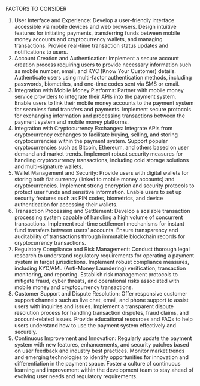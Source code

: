 FACTORS TO CONSIDER
1. User Interface and Experience:
Develop a user-friendly interface accessible via mobile devices and web browsers.
Design intuitive features for initiating payments, transferring funds between mobile money accounts and cryptocurrency wallets, and managing transactions.
Provide real-time transaction status updates and notifications to users.
2. Account Creation and Authentication:
Implement a secure account creation process requiring users to provide necessary information such as mobile number, email, and KYC (Know Your Customer) details.
Authenticate users using multi-factor authentication methods, including passwords, biometrics, and one-time codes sent via SMS or email.
3. Integration with Mobile Money Platforms:
Partner with mobile money service providers to integrate their APIs into the payment system.
Enable users to link their mobile money accounts to the payment system for seamless fund transfers and payments.
Implement secure protocols for exchanging information and processing transactions between the payment system and mobile money platforms.
4. Integration with Cryptocurrency Exchanges:
Integrate APIs from cryptocurrency exchanges to facilitate buying, selling, and storing cryptocurrencies within the payment system.
Support popular cryptocurrencies such as Bitcoin, Ethereum, and others based on user demand and market trends.
Implement robust security measures for handling cryptocurrency transactions, including cold storage solutions and multi-signature wallets.
5. Wallet Management and Security:
Provide users with digital wallets for storing both fiat currency (linked to mobile money accounts) and cryptocurrencies.
Implement strong encryption and security protocols to protect user funds and sensitive information.
Enable users to set up security features such as PIN codes, biometrics, and device authentication for accessing their wallets.
6. Transaction Processing and Settlement:
Develop a scalable transaction processing system capable of handling a high volume of concurrent transactions.
Implement real-time settlement mechanisms for instant fund transfers between users' accounts.
Ensure transparency and auditability of transactions through immutable blockchain records for cryptocurrency transactions.
7. Regulatory Compliance and Risk Management:
Conduct thorough legal research to understand regulatory requirements for operating a payment system in target jurisdictions.
Implement robust compliance measures, including KYC/AML (Anti-Money Laundering) verification, transaction monitoring, and reporting.
Establish risk management protocols to mitigate fraud, cyber threats, and operational risks associated with mobile money and cryptocurrency transactions.
8. Customer Support and Dispute Resolution:
Offer responsive customer support channels such as live chat, email, and phone support to assist users with inquiries and issues.
Implement a transparent dispute resolution process for handling transaction disputes, fraud claims, and account-related issues.
Provide educational resources and FAQs to help users understand how to use the payment system effectively and securely.
9. Continuous Improvement and Innovation:
Regularly update the payment system with new features, enhancements, and security patches based on user feedback and industry best practices.
Monitor market trends and emerging technologies to identify opportunities for innovation and differentiation in the payment space.
Foster a culture of continuous learning and improvement within the development team to stay ahead of evolving user needs and regulatory requirements.
